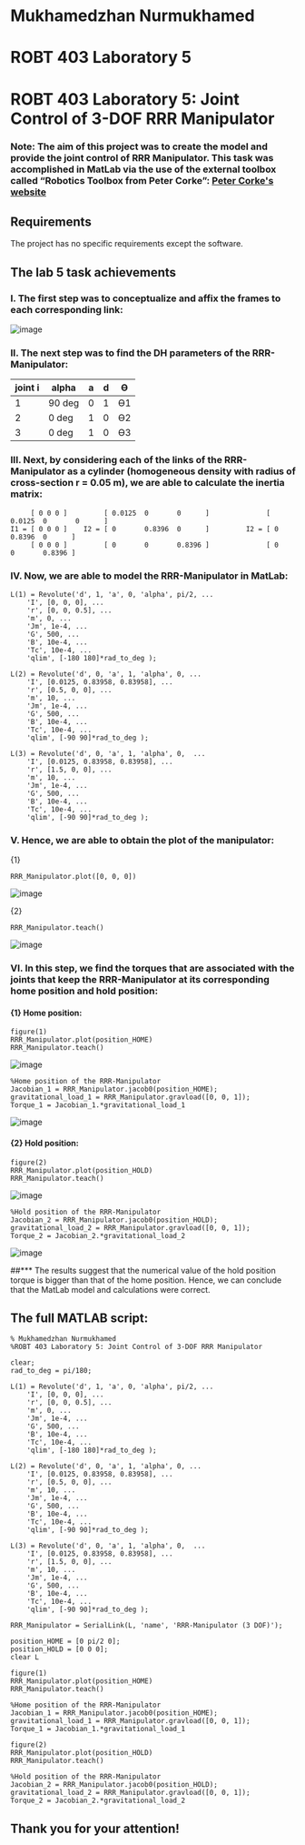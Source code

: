 # Mukhamedzhan Nurmukhamed 
# ROBT 403 Laboratory 5

# ROBT 403 Laboratory 5: Joint Control of 3-DOF RRR Manipulator

### Note: The aim of this project was to create the model and provide the joint control of RRR Manipulator. This task was accomplished in MatLab via the use of the external toolbox called “Robotics Toolbox from Peter Corke”: [Peter Corke's website](https://petercorke.com/)



## Requirements
The project has no specific requirements except the software.


## The lab 5 task achievements

### I. The first step was to conceptualize and affix the frames to each corresponding link:
![image](https://user-images.githubusercontent.com/47817099/140949407-b2f89387-504e-424b-a46c-c4118fd161db.png)

### II. The next step was to find the DH parameters of the RRR-Manipulator:

| joint i | alpha | a | d | Ө |
| -- | -- | -- | -- | -- |
| 1 | 90 deg | 0 | 1 | Ө1 |
| 2 | 0 deg | 1 | 0 | Ө2 |
| 3 | 0 deg | 1 | 0 | Ө3 |

### III. Next, by considering each of the links of the RRR-Manipulator as a cylinder (homogeneous density with radius of cross-section r = 0.05 m), we are able to calculate the inertia matrix:
      
         [ 0 0 0 ]         [ 0.0125  0       0      ]              [ 0.0125  0       0      ] 
    I1 = [ 0 0 0 ]    I2 = [ 0       0.8396  0      ]         I2 = [ 0       0.8396  0      ]
         [ 0 0 0 ]         [ 0       0       0.8396 ]              [ 0       0       0.8396 ]
     
### IV. Now, we are able to model the RRR-Manipulator in MatLab:
```script
L(1) = Revolute('d', 1, 'a', 0, 'alpha', pi/2, ...
    'I', [0, 0, 0], ...
    'r', [0, 0, 0.5], ...
    'm', 0, ...
    'Jm', 1e-4, ...
    'G', 500, ...
    'B', 10e-4, ...
    'Tc', 10e-4, ...
    'qlim', [-180 180]*rad_to_deg );

L(2) = Revolute('d', 0, 'a', 1, 'alpha', 0, ...
    'I', [0.0125, 0.83958, 0.83958], ...
    'r', [0.5, 0, 0], ...
    'm', 10, ...
    'Jm', 1e-4, ...
    'G', 500, ...
    'B', 10e-4, ...
    'Tc', 10e-4, ...
    'qlim', [-90 90]*rad_to_deg );

L(3) = Revolute('d', 0, 'a', 1, 'alpha', 0,  ...
    'I', [0.0125, 0.83958, 0.83958], ...
    'r', [1.5, 0, 0], ...
    'm', 10, ...
    'Jm', 1e-4, ...
    'G', 500, ...
    'B', 10e-4, ...
    'Tc', 10e-4, ...
    'qlim', [-90 90]*rad_to_deg );
```

### V.  Hence, we are able to obtain the plot of the manipulator:
{1}
```script
RRR_Manipulator.plot([0, 0, 0]) 
```
![image](https://user-images.githubusercontent.com/47817099/140951166-5a6bb616-c4f5-4a1b-8187-ea42d897ce31.png)

{2} 
```script
RRR_Manipulator.teach()
```
![image](https://user-images.githubusercontent.com/47817099/140951298-be2fbb79-ef1c-465b-a3ca-bbd11ff0df12.png)



### VI. In this step, we find the torques that are associated with the joints that keep the RRR-Manipulator at its corresponding home position and hold position:
#### {1} Home position:
```script
figure(1)
RRR_Manipulator.plot(position_HOME)
RRR_Manipulator.teach()
```
![image](https://user-images.githubusercontent.com/47817099/140951825-73b12b17-284a-4432-a1ca-759868e09ea1.png)

```script
%Home position of the RRR-Manipulator
Jacobian_1 = RRR_Manipulator.jacob0(position_HOME);
gravitational_load_1 = RRR_Manipulator.gravload([0, 0, 1]);
Torque_1 = Jacobian_1.*gravitational_load_1
```
![image](https://user-images.githubusercontent.com/47817099/140951957-ac572af7-70dd-49c5-8cdb-2eaf256dbf27.png)

#### {2} Hold position:
```script
figure(2)
RRR_Manipulator.plot(position_HOLD)
RRR_Manipulator.teach()
```
![image](https://user-images.githubusercontent.com/47817099/140951892-2abb4a3a-f9a3-4b09-b1e4-66dcf140194b.png)

```script
%Hold position of the RRR-Manipulator
Jacobian_2 = RRR_Manipulator.jacob0(position_HOLD);
gravitational_load_2 = RRR_Manipulator.gravload([0, 0, 1]);
Torque_2 = Jacobian_2.*gravitational_load_2
```
![image](https://user-images.githubusercontent.com/47817099/140951988-44ce6d93-cb79-46e1-8162-464c7e6cb14e.png)

##*** The results suggest that the numerical value of the hold position torque is bigger than that of the home position. Hence, we can conclude that the MatLab model and calculations were correct.


## The full MATLAB script:

```script
% Mukhamedzhan Nurmukhamed 
%ROBT 403 Laboratory 5: Joint Control of 3-DOF RRR Manipulator

clear;
rad_to_deg = pi/180;

L(1) = Revolute('d', 1, 'a', 0, 'alpha', pi/2, ...
    'I', [0, 0, 0], ...
    'r', [0, 0, 0.5], ...
    'm', 0, ...
    'Jm', 1e-4, ...
    'G', 500, ...
    'B', 10e-4, ...
    'Tc', 10e-4, ...
    'qlim', [-180 180]*rad_to_deg );

L(2) = Revolute('d', 0, 'a', 1, 'alpha', 0, ...
    'I', [0.0125, 0.83958, 0.83958], ...
    'r', [0.5, 0, 0], ...
    'm', 10, ...
    'Jm', 1e-4, ...
    'G', 500, ...
    'B', 10e-4, ...
    'Tc', 10e-4, ...
    'qlim', [-90 90]*rad_to_deg );

L(3) = Revolute('d', 0, 'a', 1, 'alpha', 0,  ...
    'I', [0.0125, 0.83958, 0.83958], ...
    'r', [1.5, 0, 0], ...
    'm', 10, ...
    'Jm', 1e-4, ...
    'G', 500, ...
    'B', 10e-4, ...
    'Tc', 10e-4, ...
    'qlim', [-90 90]*rad_to_deg );

RRR_Manipulator = SerialLink(L, 'name', 'RRR-Manipulator (3 DOF)');

position_HOME = [0 pi/2 0];
position_HOLD = [0 0 0]; 
clear L

figure(1)
RRR_Manipulator.plot(position_HOME)
RRR_Manipulator.teach()

%Home position of the RRR-Manipulator
Jacobian_1 = RRR_Manipulator.jacob0(position_HOME);
gravitational_load_1 = RRR_Manipulator.gravload([0, 0, 1]);
Torque_1 = Jacobian_1.*gravitational_load_1

figure(2)
RRR_Manipulator.plot(position_HOLD)
RRR_Manipulator.teach()

%Hold position of the RRR-Manipulator
Jacobian_2 = RRR_Manipulator.jacob0(position_HOLD);
gravitational_load_2 = RRR_Manipulator.gravload([0, 0, 1]);
Torque_2 = Jacobian_2.*gravitational_load_2

```


## Thank you for your attention!
